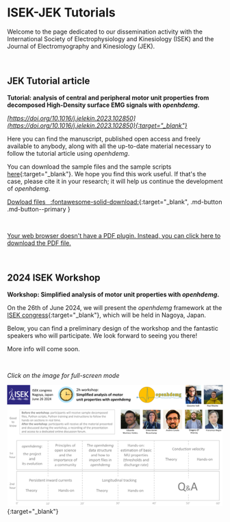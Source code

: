 # ISEK-JEK Tutorials

Welcome to the page dedicated to our dissemination activity with the International Society of Electrophysiology and Kinesiology (ISEK) and the Journal of Electromyography and Kinesiology (JEK).

<br>

## JEK Tutorial article

**Tutorial: analysis of central and peripheral motor unit properties from decomposed High-Density surface EMG signals with *openhdemg*.**

*[https://doi.org/10.1016/j.jelekin.2023.102850](https://doi.org/10.1016/j.jelekin.2023.102850){:target="_blank"}*

Here you can find the manuscript, published open access and freely available to anybody, along with all the up-to-date material necessary to follow the tutorial article using *openhdemg*.

You can download the sample files and the sample scripts [here](https://drive.google.com/drive/folders/1lxXSVTDg7eOntkmapIbGQwAvxrQY96oM?usp=sharing){:target="_blank"}. We hope you find this work useful. If that's the case, please cite it in your research; it will help us continue the development of *openhdemg*.

[Dowload files &nbsp; :fontawesome-solid-download:](https://drive.google.com/drive/folders/1lxXSVTDg7eOntkmapIbGQwAvxrQY96oM?usp=sharing){:target="_blank", .md-button .md-button--primary }

<br>

<a href="https://www.giacomovalli.com/openhdemg/online_pdfs/valli_et_al_2023_tutorial_jek.pdf" target="_blank" rel="noopener noreferrer">
  <object data="https://www.giacomovalli.com/openhdemg/online_pdfs/valli_et_al_2023_tutorial_jek.pdf" type="application/pdf" width="100%" height="800px">
    <p>Your web browser doesn't have a PDF plugin. Instead, you can click here to download the PDF file.</p>
  </object>
</a>

<br> <!-- links in HTML should be full links-->

## 2024 ISEK Workshop

**Workshop: Simplified analysis of motor unit properties with *openhdemg*.**

On the 26th of June 2024, we will present the *openhdemg* framework at the [ISEK congress](https://isek.org/workshops/){:target="_blank"}, which will be held in Nagoya, Japan.

Below, you can find a preliminary design of the workshop and the fantastic speakers who will participate. We look forward to seeing you there!

More info will come soon.

<br>

*Click on the image for full-screen mode*

[![preliminary_workshop_design](md_graphics/isek_jek_tutorials/preliminary_workshop_design.png)](md_graphics/isek_jek_tutorials/preliminary_workshop_design.png){:target="_blank"}

